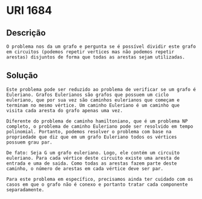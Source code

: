 # URI 1684## Descrição	O problema nos da um grafo e pergunta se é possível dividir este grafo em circuitos (podemos repetir vertices mas não podemos repetir arestas) disjuntos de forma que todas as arestas sejam utilizadas.## Solução	Este problema pode ser reduzido ao problema de verificar se um grafo é Euleriano. Grafos Eulerianos são grafos que possuem um ciclo euleriano, que por sua vez são caminhos eulerianos que começam e terminam no mesmo vértice. Um caminho Euleriano é um caminho que visita cada aresta do grafo apenas uma vez. 	Diferente do problema de caminho hamiltoniano, que é um problema NP completo, o problema de caminho Euleriano pode ser resolvido em tempo polinomial. Portanto, podemos resolver o problema com base na propriedade que diz que em um grafo Euleriano todos os vértices possuem grau par. 	De fato: Seja G um grafo euleriano. Logo, ele contém um circuito euleriano. Para cada vértice deste circuito existe uma aresta de entrada e uma de saida. Como todas as arestas fazem parte deste caminho, o número de arestas em cada vértice deve ser par. 	Para este problema em específico, precisamos ainda ter cuidado com os casos em que o grafo não é conexo e portanto tratar cada componente separadamente.